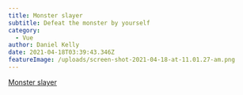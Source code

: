 ```yaml
---
title: Monster slayer
subtitle: Defeat the monster by yourself
category:
  - Vue
author: Daniel Kelly
date: 2021-04-18T03:39:43.346Z
featureImage: /uploads/screen-shot-2021-04-18-at-11.01.27-am.png
---
```

[Monster slayer](https://jordon-chen.github.io/Vue2.js/monster_slayer/index.html)